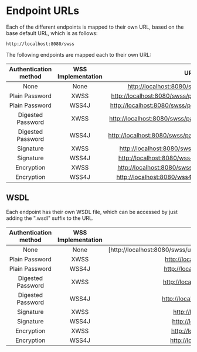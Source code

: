 # Endpoint URLs

Each of the different endpoints is mapped to their own URL, based on the base default URL, which is as follows:

```
http://localhost:8080/swss
```

The following endpoints are mapped each to their own URL:

|Authentication method|WSS Implementation|URL|
|:-:|:-:|:-:|
|None|None|[http://localhost:8080/swss/unsecure/entities](http://localhost:8080/swss/unsecure/entities)|
|Plain Password|XWSS|[http://localhost:8080/swss/password/plain/xwss/entities](http://localhost:8080/swss/password/plain/xwss/entities)|
|Plain Password|WSS4J|[http://localhost:8080/swss/password/plain/wss4j/entities](http://localhost:8080/swss/password/plain/wss4j/entities)|
|Digested Password|XWSS|[http://localhost:8080/swss/password/digest/xwss/entities](http://localhost:8080/swss/password/digest/xwss/entities)|
|Digested Password|WSS4J|[http://localhost:8080/swss/password/digest/wss4j/entities](http://localhost:8080/swss/password/digest/wss4j/entities)|
|Signature|XWSS|[http://localhost:8080/swss/signature/xwss/entities](http://localhost:8080/swss/signature/xwss/entities)|
|Signature|WSS4J|[http://localhost:8080/wss4j/signature/xwss/entities](http://localhost:8080/wss4j/signature/xwss/entities)|
|Encryption|XWSS|[http://localhost:8080/swss/encryption/xwss/entities](http://localhost:8080/swss/encryption/xwss/entities)|
|Encryption|WSS4J|[http://localhost:8080/wss4j/encryption/xwss/entities](http://localhost:8080/wss4j/encryption/xwss/entities)|

## WSDL

Each endpoint has their own WSDL file, which can be accessed by just adding the ".wsdl" suffix to the URL.

|Authentication method|WSS Implementation|URL|
|:-:|:-:|:-:|
|None|None|[http://localhost:8080/swss/unsecure/entities.wsdl(http://localhost:8080/swss/unsecure/entities.wsdl)|
|Plain Password|XWSS|[http://localhost:8080/swss/password/plain/xwss/entities.wsdl](http://localhost:8080/swss/password/plain/xwss/entities.wsdl)|
|Plain Password|WSS4J|[http://localhost:8080/swss/password/plain/wss4j/entities.wsdl](http://localhost:8080/swss/password/plain/wss4j/entities.wsdl)|
|Digested Password|XWSS|[http://localhost:8080/swss/password/digest/xwss/entities.wsdl](http://localhost:8080/swss/password/digest/xwss/entities.wsdl)|
|Digested Password|WSS4J|[http://localhost:8080/swss/password/digest/wss4j/entities.wsdl](http://localhost:8080/swss/password/digest/wss4j/entities.wsdl)|
|Signature|XWSS|[http://localhost:8080/swss/signature/xwss/entities.wsdl](http://localhost:8080/swss/signature/xwss/entities.wsdl)|
|Signature|WSS4J|[http://localhost:8080/wss4j/signature/xwss/entities.wsdl](http://localhost:8080/wss4j/signature/xwss/entities.wsdl)|
|Encryption|XWSS|[http://localhost:8080/swss/encryption/xwss/entities.wsdl](http://localhost:8080/swss/encryption/xwss/entities.wsdl)|
|Encryption|WSS4J|[http://localhost:8080/wss4j/encryption/xwss/entities.wsdl](http://localhost:8080/wss4j/encryption/xwss/entities.wsdl)|
